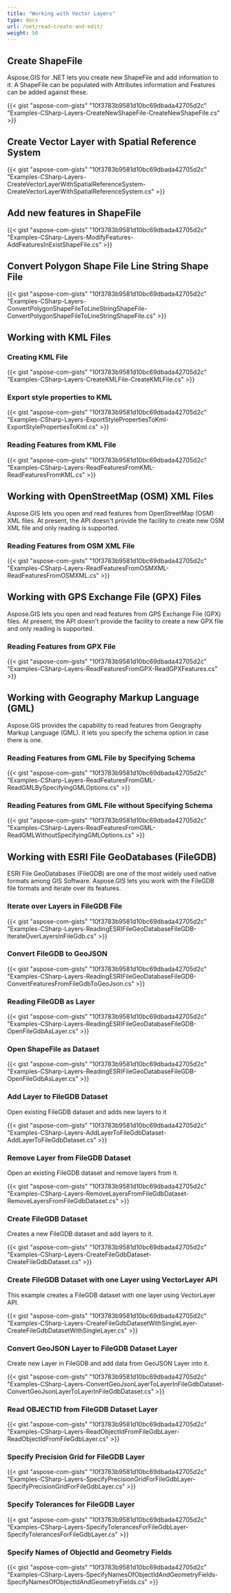 ```yaml
---
title: "Working with Vector Layers"
type: docs
url: /net/read-create-and-edit/
weight: 50
---
```


## **Create ShapeFile**
Aspose.GIS for .NET lets you create new ShapeFile and add information to it. A ShapeFile can be populated with Attributes information and Features can be added against these.

{{< gist "aspose-com-gists" "10f3783b9581d10bc69dbada42705d2c" "Examples-CSharp-Layers-CreateNewShapeFile-CreateNewShapeFile.cs" >}}
## **Create Vector Layer with Spatial Reference System**
{{< gist "aspose-com-gists" "10f3783b9581d10bc69dbada42705d2c" "Examples-CSharp-Layers-CreateVectorLayerWithSpatialReferenceSystem-CreateVectorLayerWithSpatialReferenceSystem.cs" >}}
## **Add new features in ShapeFile**
{{< gist "aspose-com-gists" "10f3783b9581d10bc69dbada42705d2c" "Examples-CSharp-Layers-ModifyFeatures-AddFeaturesInExistShapeFile.cs" >}}
## **Convert Polygon Shape File Line String Shape File**
{{< gist "aspose-com-gists" "10f3783b9581d10bc69dbada42705d2c" "Examples-CSharp-Layers-ConvertPolygonShapeFileToLineStringShapeFile-ConvertPolygonShapeFileToLineStringShapeFile.cs" >}}
## **Working with KML Files**
### **Creating KML File**
{{< gist "aspose-com-gists" "10f3783b9581d10bc69dbada42705d2c" "Examples-CSharp-Layers-CreateKMLFile-CreateKMLFile.cs" >}}
### **Export style properties to KML**
{{< gist "aspose-com-gists" "10f3783b9581d10bc69dbada42705d2c" "Examples-CSharp-Layers-ExportStylePropertiesToKml-ExportStylePropertiesToKml.cs" >}}
### **Reading Features from KML File**
{{< gist "aspose-com-gists" "10f3783b9581d10bc69dbada42705d2c" "Examples-CSharp-Layers-ReadFeaturesFromKML-ReadFeaturesFromKML.cs" >}}
## **Working with OpenStreetMap (OSM) XML Files**
Aspose.GIS lets you open and read features from OpenStreetMap (OSM) XML files. At present, the API doesn't provide the facility to create new OSM XML file and only reading is supported.
### **Reading Features from OSM XML File**
{{< gist "aspose-com-gists" "10f3783b9581d10bc69dbada42705d2c" "Examples-CSharp-Layers-ReadFeaturesFromOSMXML-ReadFeaturesFromOSMXML.cs" >}}
## **Working with GPS Exchange File (GPX) Files**
Aspose.GIS lets you open and read features from GPS Exchange File (GPX) files. At present, the API doesn't provide the facility to create a new GPX file and only reading is supported.
### **Reading Features from GPX File**
{{< gist "aspose-com-gists" "10f3783b9581d10bc69dbada42705d2c" "Examples-CSharp-Layers-ReadFeaturesFromGPX-ReadGPXFeatures.cs" >}}
## **Working with Geography Markup Language (GML)**
Aspose.GIS provides the capability to read features from Geography Markup Language (GML). It lets you specify the schema option in case there is one.
### **Reading Features from GML File by Specifying Schema**
{{< gist "aspose-com-gists" "10f3783b9581d10bc69dbada42705d2c" "Examples-CSharp-Layers-ReadFeaturesFromGML-ReadGMLBySpecifyingGMLOptions.cs" >}}
### **Reading Features from GML File without Specifying Schema**
{{< gist "aspose-com-gists" "10f3783b9581d10bc69dbada42705d2c" "Examples-CSharp-Layers-ReadFeaturesFromGML-ReadGMLWithoutSpecifyingGMLOptions.cs" >}}
## **Working with ESRI File GeoDatabases (FileGDB)**
ESRI File GeoDatabases (FileGDB) are one of the most widely used native formats among GIS Software. Aspose.GIS lets you work with the FileGDB file formats and iterate over its features.
### **Iterate over Layers in FileGDB File**
{{< gist "aspose-com-gists" "10f3783b9581d10bc69dbada42705d2c" "Examples-CSharp-Layers-ReadingESRIFileGeoDatabaseFileGDB-IterateOverLayersInFileGdb.cs" >}}
### **Convert FileGDB to GeoJSON**
{{< gist "aspose-com-gists" "10f3783b9581d10bc69dbada42705d2c" "Examples-CSharp-Layers-ReadingESRIFileGeoDatabaseFileGDB-ConvertFeaturesFromFileGdbToGeoJson.cs" >}}
### **Reading FileGDB as Layer**
{{< gist "aspose-com-gists" "10f3783b9581d10bc69dbada42705d2c" "Examples-CSharp-Layers-ReadingESRIFileGeoDatabaseFileGDB-OpenFileGdbAsLayer.cs" >}}
### **Open ShapeFile as Dataset**
{{< gist "aspose-com-gists" "10f3783b9581d10bc69dbada42705d2c" "Examples-CSharp-Layers-ReadingESRIFileGeoDatabaseFileGDB-OpenFileGdbAsLayer.cs" >}}
### **Add Layer to FileGDB Dataset**
Open existing FileGDB dataset and adds new layers to it

{{< gist "aspose-com-gists" "10f3783b9581d10bc69dbada42705d2c" "Examples-CSharp-Layers-AddLayerToFileGdbDataset-AddLayerToFileGdbDataset.cs" >}}
### **Remove Layer from FileGDB Dataset**
Open an existing FileGDB dataset and remove layers from it.

{{< gist "aspose-com-gists" "10f3783b9581d10bc69dbada42705d2c" "Examples-CSharp-Layers-RemoveLayersFromFileGdbDataset-RemoveLayersFromFileGdbDataset.cs" >}}
### **Create FileGDB Dataset**
Creates a new FileGDB dataset and add layers to it.

{{< gist "aspose-com-gists" "10f3783b9581d10bc69dbada42705d2c" "Examples-CSharp-Layers-CreateFileGdbDataset-CreateFileGdbDataset.cs" >}}
### **Create FileGDB Dataset with one Layer using VectorLayer API**
This example creates a FileGDB dataset with one layer using VectorLayer API.

{{< gist "aspose-com-gists" "10f3783b9581d10bc69dbada42705d2c" "Examples-CSharp-Layers-CreateFileGdbDatasetWithSingleLayer-CreateFileGdbDatasetWithSingleLayer.cs" >}}
### **Convert GeoJSON Layer to FileGDB Dataset Layer**
Create new Layer in FileGDB and add data from GeoJSON Layer into it.

{{< gist "aspose-com-gists" "10f3783b9581d10bc69dbada42705d2c" "Examples-CSharp-Layers-ConvertGeoJsonLayerToLayerInFileGdbDataset-ConvertGeoJsonLayerToLayerInFileGdbDataset.cs" >}}
### **Read OBJECTID from FileGDB Dataset Layer**
{{< gist "aspose-com-gists" "10f3783b9581d10bc69dbada42705d2c" "Examples-CSharp-Layers-ReadObjectIdFromFileGdbLayer-ReadObjectIdFromFileGdbLayer.cs" >}}
### **Specify Precision Grid for FileGDB Layer**
{{< gist "aspose-com-gists" "10f3783b9581d10bc69dbada42705d2c" "Examples-CSharp-Layers-SpecifyPrecisionGridForFileGdbLayer-SpecifyPrecisionGridForFileGdbLayer.cs" >}}
### **Specify Tolerances for FileGDB Layer**
{{< gist "aspose-com-gists" "10f3783b9581d10bc69dbada42705d2c" "Examples-CSharp-Layers-SpecifyTolerancesForFileGdbLayer-SpecifyTolerancesForFileGdbLayer.cs" >}}
### **Specify Names of ObjectId and Geometry Fields**
{{< gist "aspose-com-gists" "10f3783b9581d10bc69dbada42705d2c" "Examples-CSharp-Layers-SpecifyNamesOfObjectIdAndGeometryFields-SpecifyNamesOfObjectIdAndGeometryFields.cs" >}}




